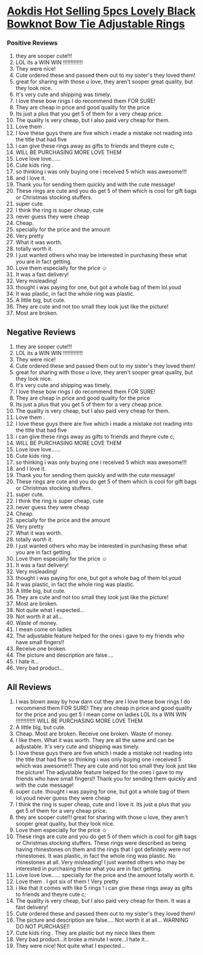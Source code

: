 # [Aokdis Hot Selling 5pcs Lovely Black Bowknot Bow Tie Adjustable Rings](https://products.checkmycream.com/products/Aokdis-Hot-Selling-5pcs-Lovely-Black-Bowknot-Bow-Tie-Adjustable-Rings.html)

### Positive Reviews

<ol>
      <li>they are sooper cute!!!</li>
      <li>LOL its a WIN WIN !!!!!!!!!!!!!</li>
      <li>They were nice!</li>
      <li>Cute ordered these and passed them out to my sister&#x27;s they loved them!</li>
      <li>great for sharing with those u love, they aren&#x27;t sooper great quality, but they look nice.</li>
      <li>It&#x27;s very cute and shipping was timely.</li>
      <li>I love these bow rings I do recommend them FOR SURE!</li>
      <li>They are cheap in price and good quality for the price</li>
      <li>Its just a plus that you get 5 of them for a very cheap price.</li>
      <li>The quality is very cheap, but I also paid  very cheap for them.</li>
      <li>Love them .</li>
      <li>I love these guys there are five which i made a mistake not reading into the title that had five</li>
      <li>i can give these rings away as gifts to friends and theyre cute c;</li>
      <li>WILL BE PURCHASING MORE LOVE THEM</li>
      <li>Love love love......</li>
      <li>Cute kids ring .</li>
      <li>so thinking i was only buying one i received 5 which was awesome!!!</li>
      <li>and I love it.</li>
      <li>Thank you for sending them quickly and with the cute message!</li>
      <li>These rings are cute and you do get 5 of them which is cool for gift bags or Christmas stocking stuffers.</li>
      <li>super cute.</li>
      <li>I think the ring is super cheap, cute</li>
      <li>never guess they were cheap</li>
      <li>Cheap.</li>
      <li>specially for the price and the amount</li>
      <li>Very pretty</li>
      <li>What it was worth.</li>
      <li>totally worth it.</li>
      <li>I just wanted others who may be interested in purchasing these what you are in fact getting.</li>
      <li>Love them especially for the price ☺</li>
      <li>It was a fast delivery!</li>
      <li>Very misleading!</li>
      <li>thought i was paying for one, but got a whole bag of them lol.youd</li>
      <li>It was plastic, in fact the whole ring was plastic.</li>
      <li>A little big, but cute.</li>
      <li>They are cute and not too small they look just like the picture!</li>
      <li>Most are broken.</li>
</ol>


<h2>Negative Reviews</h2>
<ol>
<li> they are sooper cute!!!</li>
<li> LOL its a WIN WIN !!!!!!!!!!!!!</li>
<li> They were nice!</li>
<li> Cute ordered these and passed them out to my sister&#x27;s they loved them!</li>
<li> great for sharing with those u love, they aren&#x27;t sooper great quality, but they look nice.</li>
<li> It&#x27;s very cute and shipping was timely.</li>
<li> I love these bow rings I do recommend them FOR SURE!</li>
<li> They are cheap in price and good quality for the price</li>
<li> Its just a plus that you get 5 of them for a very cheap price.</li>
<li> The quality is very cheap, but I also paid  very cheap for them.</li>
<li> Love them .</li>
<li> I love these guys there are five which i made a mistake not reading into the title that had five</li>
<li> i can give these rings away as gifts to friends and theyre cute c;</li>
<li> WILL BE PURCHASING MORE LOVE THEM</li>
<li> Love love love......</li>
<li> Cute kids ring .</li>
<li> so thinking i was only buying one i received 5 which was awesome!!!</li>
<li> and I love it.</li>
<li> Thank you for sending them quickly and with the cute message!</li>
<li> These rings are cute and you do get 5 of them which is cool for gift bags or Christmas stocking stuffers.</li>
<li> super cute.</li>
<li> I think the ring is super cheap, cute</li>
<li> never guess they were cheap</li>
<li> Cheap.</li>
<li> specially for the price and the amount</li>
<li> Very pretty</li>
<li> What it was worth.</li>
<li> totally worth it.</li>
<li> I just wanted others who may be interested in purchasing these what you are in fact getting.</li>
<li> Love them especially for the price ☺</li>
<li> It was a fast delivery!</li>
<li> Very misleading!</li>
<li> thought i was paying for one, but got a whole bag of them lol.youd</li>
<li> It was plastic, in fact the whole ring was plastic.</li>
<li> A little big, but cute.</li>
<li> They are cute and not too small they look just like the picture!</li>
<li> Most are broken.</li>
<li> Not quite what I expected...</li>
<li> Not worth it at all...</li>
<li> Waste of money.</li>
<li> I mean come on ladies</li>
<li> The adjustable feature helped for the ones i gave to my friends who have small fingers!!</li>
<li> Receive one broken.</li>
<li> The picture and description are false....</li>
<li> I hate it...</li>
<li> Very bad product...</li>
</ol>

<h2>All Reviews</h2>

<ol>
    <li> I was blown away by how darn cut they are I love these bow rings I do recommend them FOR SURE! They are cheap in price and good quality for the price and you get 5 I mean come on ladies LOL its a WIN WIN !!!!!!!!!!!!! WILL BE PURCHASING MORE LOVE THEM</li>
    <li> A little big, but cute.</li>
    <li> Cheap. Most are broken. Receive one broken. Waste of money.</li>
    <li> I like them. What it was worth. They are all the same and can be adjustable. It&#x27;s very cute and shipping was timely.</li>
    <li> I love these guys there are five which i made a mistake not reading into the title that had five so thinking i was only buying one i received 5 which was awesome!!! They are cute and not too small they look just like the picture! The adjustable feature helped for the ones i gave to my friends who have small fingers!! Thank you for sending them quickly and with the cute message!</li>
    <li> super cute. thought i was paying for one, but got a whole bag of them lol.youd never guess they were cheap</li>
    <li> I think the ring is super cheap, cute and I love it. Its just a plus that you get 5 of them for a very cheap price.</li>
    <li> they are sooper cute!!! great for sharing with those u love, they aren&#x27;t sooper great quality, but they look nice.</li>
    <li> Love them especially for the price ☺</li>
    <li> These rings are cute and you do get 5 of them which is cool for gift bags or Christmas stocking stuffers. These rings were described as being having rhinestones on them and the rings that I got definitely were not rhinestones. It was plastic, in fact the whole ring was plastic. No rhinestones at all. Very misleading! I just wanted others who may be interested in purchasing these what you are in fact getting.</li>
    <li> Love love love...... specially for the price and the amount totally worth it.</li>
    <li> Love them . I got six of them ! Very pretty</li>
    <li> i like that it comes with like 5 rings ! i can give these rings away as gifts to friends and theyre cute c;</li>
    <li> The quality is very cheap, but I also paid  very cheap for them. It was a fast delivery!</li>
    <li> Cute ordered these and passed them out to my sister&#x27;s they loved them!</li>
    <li> The picture and description are false.... Not worth it at all... WARNING DO NOT PURCHASE!!</li>
    <li> Cute kids ring . They are plastic but my niece likes them</li>
    <li> Very bad product...it broke a minute I wore...I hate it...</li>
    <li> They were nice! Not quite what I expected...</li>
</ol>




